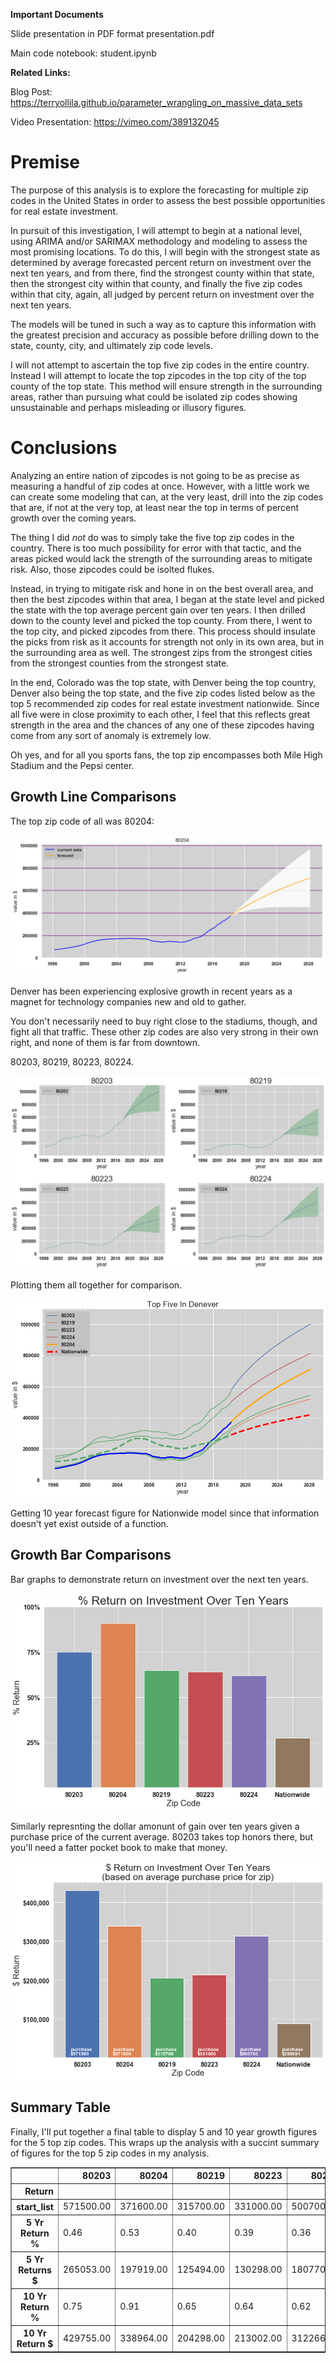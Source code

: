 **Important Documents**

Slide presentation in PDF format
presentation.pdf

Main code notebook:
student.ipynb

**Related Links:**

Blog Post:
<https://terryollila.github.io/parameter_wrangling_on_massive_data_sets>

Video Presentation:
<https://vimeo.com/389132045>

# Premise

The purpose of this analysis is to explore  the forecasting for multiple zip codes in the United States in order to assess the best possible opportunities for real estate investment.

In pursuit of this investigation, I will attempt to begin at a national level, using ARIMA and/or SARIMAX methodology and modeling to assess the most promising locations. To do this, I will begin with the strongest state as determined by average forecasted percent return on investment over the next ten years, and from there, find the strongest county within that state, then the strongest city within that county, and finally the five zip codes within that city, again, all judged by percent return on investment over the next ten years.

The models will be tuned in such a way as to capture this information with the greatest precision and accuracy as possible before drilling down to the state, county, city, and ultimately zip code levels. 

I will not attempt to ascertain the top five zip codes in the entire country. Instead I will attempt to locate the top zipcodes in the top city of the top county of the top state. This method will ensure strength in the surrounding areas, rather than pursuing what could be isolated zip codes showing unsustainable and perhaps misleading or illusory figures. 

# Conclusions

Analyzing an entire nation of zipcodes is not going to be as precise as measuring a handful of zip codes at once. However, with a little work we can create some modeling that can, at the very least, drill into the zip codes that are, if not at the very top, at least near the top in terms of percent growth over the coming years.

The thing I did *not* do was to simply take the five top zip codes in the country. There is too much possibility for error with that tactic, and the areas picked would lack the strength of the surrounding areas to mitigate risk. Also, those zipcodes could be isolted flukes.

Instead, in trying to mitigate risk and hone in on the best overall area, and then the best zipcodes within that area, I began at the state level and picked the state with the top average percent gain over ten years. I then drilled down to the county level and picked the top county. From there, I went to the top city, and picked zipcodes from there. This process should insulate the picks from risk as it accounts for strength not only in its own area, but in the surrounding area as well. The strongest zips from the strongest cities from the strongest counties from the strongest state.

In the end, Colorado was the top state, with Denver being the top country, Denver also being the top state, and the five zip codes listed below as the top 5 recommended zip codes for real estate investment nationwide. Since all five were in close proximity to each other, I feel that this reflects great strength in the area and the chances of any one of these zipcodes having come from any sort of anomaly is extremely low.

Oh yes, and for all you sports fans, the top zip encompasses both Mile High Stadium and the Pepsi center.

## Growth Line Comparisons

The top zip code of all was 80204:

![png](output_150_0.png)


Denver has been experiencing explosive growth in recent years as a magnet for technology companies new and old to gather. 

You don't necessarily need to buy right close to the stadiums, though, and fight all that traffic. These other zip codes are also very strong in their own right, and none of them is far from downtown.

80203, 80219, 80223, 80224.

![png](output_153_0.png)


Plotting them all together for comparison.

![png](output_155_0.png)


Getting 10 year forecast figure for Nationwide model since that information doesn't yet exist outside of a function.

## Growth Bar Comparisons

Bar graphs to demonstrate return on investment over the next ten years.

![png](output_160_0.png)

Similarly represnting the dollar amonunt of gain over ten years given a purchase price of the current average. 80203 takes top honors there, but you'll need a fatter pocket book to make that money.

![png](output_162_0.png)

## Summary Table

Finally, I'll put together a final table to display 5 and 10 year growth figures for the 5 top zip codes.
This wraps up the analysis with a succint summary of figures for the top 5 zip codes in my analysis.

<div>
<style scoped>
    .dataframe tbody tr th:only-of-type {
        vertical-align: middle;
    }

    .dataframe tbody tr th {
        vertical-align: top;
    }

    .dataframe thead th {
        text-align: right;
    }
</style>
<table border="1" class="dataframe">
  <thead>
    <tr style="text-align: right;">
      <th></th>
      <th>80203</th>
      <th>80204</th>
      <th>80219</th>
      <th>80223</th>
      <th>80224</th>
    </tr>
    <tr>
      <th>Return</th>
      <th></th>
      <th></th>
      <th></th>
      <th></th>
      <th></th>
    </tr>
  </thead>
  <tbody>
    <tr>
      <th>start_list</th>
      <td>571500.00</td>
      <td>371600.00</td>
      <td>315700.00</td>
      <td>331000.00</td>
      <td>500700.00</td>
    </tr>
    <tr>
      <th>5 Yr Return %</th>
      <td>0.46</td>
      <td>0.53</td>
      <td>0.40</td>
      <td>0.39</td>
      <td>0.36</td>
    </tr>
    <tr>
      <th>5 Yr Returns $</th>
      <td>265053.00</td>
      <td>197919.00</td>
      <td>125494.00</td>
      <td>130298.00</td>
      <td>180770.00</td>
    </tr>
    <tr>
      <th>10 Yr Return %</th>
      <td>0.75</td>
      <td>0.91</td>
      <td>0.65</td>
      <td>0.64</td>
      <td>0.62</td>
    </tr>
    <tr>
      <th>10 Yr Return $</th>
      <td>429755.00</td>
      <td>338964.00</td>
      <td>204298.00</td>
      <td>213002.00</td>
      <td>312266.00</td>
    </tr>
  </tbody>
</table>
</div>
